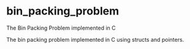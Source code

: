 # bin_packing_problem
The Bin Packing Problem implemented in C

The bin packing problem implemented in C using structs and pointers.
